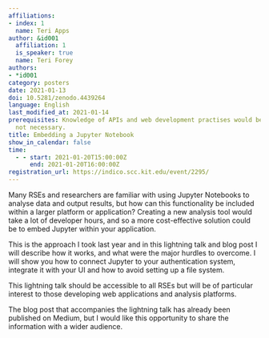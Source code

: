 ```yaml
---
affiliations:
- index: 1
  name: Teri Apps
author: &id001
  affiliation: 1
  is_speaker: true
  name: Teri Forey
authors:
- *id001
category: posters
date: 2021-01-13
doi: 10.5281/zenodo.4439264
language: English
last_modified_at: 2021-01-14
prerequisites: Knowledge of APIs and web development practises would be helpful but
  not necessary.
title: Embedding a Jupyter Notebook
show_in_calendar: false
time:
  - - start: 2021-01-20T15:00:00Z
      end: 2021-01-20T16:00:00Z
registration_url: https://indico.scc.kit.edu/event/2295/
---
```


Many RSEs and researchers are familiar with using Jupyter Notebooks to analyse data and output results, but how can this functionality be included within a larger platform or application? Creating a new analysis tool would take a lot of developer hours, and so a more cost-effective solution could be to embed Jupyter within your application.

This is the approach I took last year and in this lightning talk and blog post I will describe how it works, and what were the major hurdles to overcome. I will show you how to connect Jupyter to your authentication system, integrate it with your UI and how to avoid setting up a file system.

This lightning talk should be accessible to all RSEs but will be of particular interest to those developing web applications and analysis platforms.

The blog post that accompanies the lightning talk has already been published on Medium, but I would like this opportunity to share the information with a wider audience.